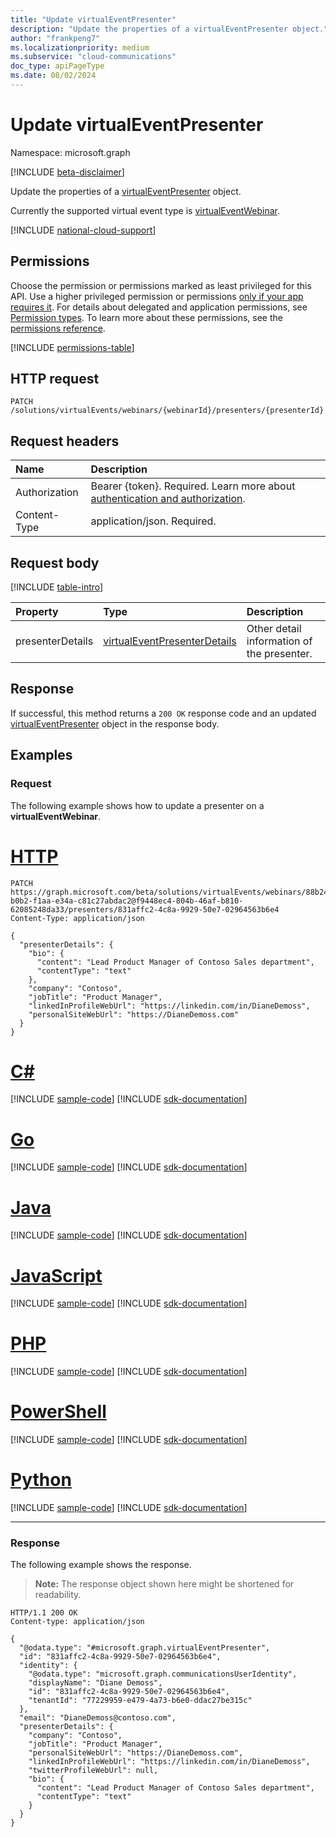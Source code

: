 ```yaml
---
title: "Update virtualEventPresenter"
description: "Update the properties of a virtualEventPresenter object."
author: "frankpeng7"
ms.localizationpriority: medium
ms.subservice: "cloud-communications"
doc_type: apiPageType
ms.date: 08/02/2024
---
```


# Update virtualEventPresenter

Namespace: microsoft.graph

[!INCLUDE [beta-disclaimer](../../includes/beta-disclaimer.md)]

Update the properties of a [virtualEventPresenter](../resources/virtualeventpresenter.md) object.

Currently the supported virtual event type is [virtualEventWebinar](../resources/virtualeventwebinar.md).

[!INCLUDE [national-cloud-support](../../includes/global-only.md)]

## Permissions

Choose the permission or permissions marked as least privileged for this API. Use a higher privileged permission or permissions [only if your app requires it](/graph/permissions-overview#best-practices-for-using-microsoft-graph-permissions). For details about delegated and application permissions, see [Permission types](/graph/permissions-overview#permission-types). To learn more about these permissions, see the [permissions reference](/graph/permissions-reference).

<!-- { "blockType": "permissions", "name": "virtualeventpresenter-update-permissions" } -->
[!INCLUDE [permissions-table](../includes/permissions/virtualeventpresenter-update-permissions.md)]

## HTTP request

<!-- {
  "blockType": "ignored"
}
-->
```http
PATCH /solutions/virtualEvents/webinars/{webinarId}/presenters/{presenterId}
```

## Request headers

|Name|Description|
|:---|:---|
|Authorization|Bearer {token}. Required. Learn more about [authentication and authorization](/graph/auth/auth-concepts).|
|Content-Type|application/json. Required.|

## Request body

[!INCLUDE [table-intro](../../includes/update-property-table-intro.md)]

|Property|Type|Description|
|:---|:---|:---|
| presenterDetails|[virtualEventPresenterDetails](../resources/virtualeventpresenterdetails.md) | Other detail information of the presenter. |

## Response

If successful, this method returns a `200 OK` response code and an updated [virtualEventPresenter](../resources/virtualeventpresenter.md) object in the response body.

## Examples

### Request

The following example shows how to update a presenter on a **virtualEventWebinar**.
# [HTTP](#tab/http)
<!-- {
  "blockType": "request",
  "name": "update_virtualeventpresenter",
  "sampleKeys": ["88b245ac-b0b2-f1aa-e34a-c81c27abdac2@f9448ec4-804b-46af-b810-62085248da33", "831affc2-4c8a-9929-50e7-02964563b6e4"]
}
-->
```http
PATCH https://graph.microsoft.com/beta/solutions/virtualEvents/webinars/88b245ac-b0b2-f1aa-e34a-c81c27abdac2@f9448ec4-804b-46af-b810-62085248da33/presenters/831affc2-4c8a-9929-50e7-02964563b6e4
Content-Type: application/json

{
  "presenterDetails": {
    "bio": {
      "content": "Lead Product Manager of Contoso Sales department",
      "contentType": "text"
    },
    "company": "Contoso",
    "jobTitle": "Product Manager",
    "linkedInProfileWebUrl": "https://linkedin.com/in/DianeDemoss",
    "personalSiteWebUrl": "https://DianeDemoss.com"
  }
}
```

# [C#](#tab/csharp)
[!INCLUDE [sample-code](../includes/snippets/csharp/update-virtualeventpresenter-csharp-snippets.md)]
[!INCLUDE [sdk-documentation](../includes/snippets/snippets-sdk-documentation-link.md)]

# [Go](#tab/go)
[!INCLUDE [sample-code](../includes/snippets/go/update-virtualeventpresenter-go-snippets.md)]
[!INCLUDE [sdk-documentation](../includes/snippets/snippets-sdk-documentation-link.md)]

# [Java](#tab/java)
[!INCLUDE [sample-code](../includes/snippets/java/update-virtualeventpresenter-java-snippets.md)]
[!INCLUDE [sdk-documentation](../includes/snippets/snippets-sdk-documentation-link.md)]

# [JavaScript](#tab/javascript)
[!INCLUDE [sample-code](../includes/snippets/javascript/update-virtualeventpresenter-javascript-snippets.md)]
[!INCLUDE [sdk-documentation](../includes/snippets/snippets-sdk-documentation-link.md)]

# [PHP](#tab/php)
[!INCLUDE [sample-code](../includes/snippets/php/update-virtualeventpresenter-php-snippets.md)]
[!INCLUDE [sdk-documentation](../includes/snippets/snippets-sdk-documentation-link.md)]

# [PowerShell](#tab/powershell)
[!INCLUDE [sample-code](../includes/snippets/powershell/update-virtualeventpresenter-powershell-snippets.md)]
[!INCLUDE [sdk-documentation](../includes/snippets/snippets-sdk-documentation-link.md)]

# [Python](#tab/python)
[!INCLUDE [sample-code](../includes/snippets/python/update-virtualeventpresenter-python-snippets.md)]
[!INCLUDE [sdk-documentation](../includes/snippets/snippets-sdk-documentation-link.md)]

---

### Response

The following example shows the response.
>**Note:** The response object shown here might be shortened for readability.
<!-- {
  "blockType": "response",
  "truncated": true,
  "@odata.type": "microsoft.graph.virtualEventPresenter"
}
-->
```http
HTTP/1.1 200 OK
Content-type: application/json

{
  "@odata.type": "#microsoft.graph.virtualEventPresenter",
  "id": "831affc2-4c8a-9929-50e7-02964563b6e4",
  "identity": {
    "@odata.type": "microsoft.graph.communicationsUserIdentity",
    "displayName": "Diane Demoss",
    "id": "831affc2-4c8a-9929-50e7-02964563b6e4",
    "tenantId": "77229959-e479-4a73-b6e0-ddac27be315c"
  },
  "email": "DianeDemoss@contoso.com",
  "presenterDetails": {
    "company": "Contoso",
    "jobTitle": "Product Manager",
    "personalSiteWebUrl": "https://DianeDemoss.com",
    "linkedInProfileWebUrl": "https://linkedin.com/in/DianeDemoss",
    "twitterProfileWebUrl": null,
    "bio": {
      "content": "Lead Product Manager of Contoso Sales department",
      "contentType": "text"
    }
  }
}
```
